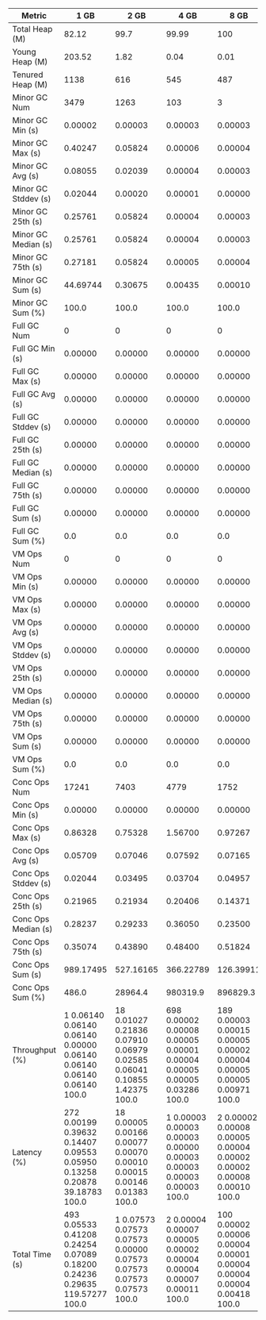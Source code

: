 | Metric | 1 GB | 2 GB | 4 GB | 8 GB |
|------|----|----|----|----|
| Total Heap (M) | 82.12 | 99.7 | 99.99 | 100 |
| Young Heap (M) | 203.52 | 1.82 | 0.04 | 0.01 |
| Tenured Heap (M) | 1138 | 616 | 545 | 487 |
| Minor GC Num | 3479 | 1263 | 103 | 3 |
| Minor GC Min (s) | 0.00002 | 0.00003 | 0.00003 | 0.00003 |
| Minor GC Max (s) | 0.40247 | 0.05824 | 0.00006 | 0.00004 |
| Minor GC Avg (s) | 0.08055 | 0.02039 | 0.00004 | 0.00003 |
| Minor GC Stddev (s) | 0.02044 | 0.00020 | 0.00001 | 0.00000 |
| Minor GC 25th (s) | 0.25761 | 0.05824 | 0.00004 | 0.00003 |
| Minor GC Median (s) | 0.25761 | 0.05824 | 0.00004 | 0.00003 |
| Minor GC 75th (s) | 0.27181 | 0.05824 | 0.00005 | 0.00004 |
| Minor GC Sum (s) | 44.69744 | 0.30675 | 0.00435 | 0.00010 |
| Minor GC Sum (%) | 100.0 | 100.0 | 100.0 | 100.0 |
| Full GC Num | 0 | 0 | 0 | 0 |
| Full GC Min (s) | 0.00000 | 0.00000 | 0.00000 | 0.00000 |
| Full GC Max (s) | 0.00000 | 0.00000 | 0.00000 | 0.00000 |
| Full GC Avg (s) | 0.00000 | 0.00000 | 0.00000 | 0.00000 |
| Full GC Stddev (s) | 0.00000 | 0.00000 | 0.00000 | 0.00000 |
| Full GC 25th (s) | 0.00000 | 0.00000 | 0.00000 | 0.00000 |
| Full GC Median (s) | 0.00000 | 0.00000 | 0.00000 | 0.00000 |
| Full GC 75th (s) | 0.00000 | 0.00000 | 0.00000 | 0.00000 |
| Full GC Sum (s) | 0.00000 | 0.00000 | 0.00000 | 0.00000 |
| Full GC Sum (%) | 0.0 | 0.0 | 0.0 | 0.0 |
| VM Ops Num | 0 | 0 | 0 | 0 |
| VM Ops Min (s) | 0.00000 | 0.00000 | 0.00000 | 0.00000 |
| VM Ops Max (s) | 0.00000 | 0.00000 | 0.00000 | 0.00000 |
| VM Ops Avg (s) | 0.00000 | 0.00000 | 0.00000 | 0.00000 |
| VM Ops Stddev (s) | 0.00000 | 0.00000 | 0.00000 | 0.00000 |
| VM Ops 25th (s) | 0.00000 | 0.00000 | 0.00000 | 0.00000 |
| VM Ops Median (s) | 0.00000 | 0.00000 | 0.00000 | 0.00000 |
| VM Ops 75th (s) | 0.00000 | 0.00000 | 0.00000 | 0.00000 |
| VM Ops Sum (s) | 0.00000 | 0.00000 | 0.00000 | 0.00000 |
| VM Ops Sum (%) | 0.0 | 0.0 | 0.0 | 0.0 |
| Conc Ops Num | 17241 | 7403 | 4779 | 1752 |
| Conc Ops Min (s) | 0.00000 | 0.00000 | 0.00000 | 0.00000 |
| Conc Ops Max (s) | 0.86328 | 0.75328 | 1.56700 | 0.97267 |
| Conc Ops Avg (s) | 0.05709 | 0.07046 | 0.07592 | 0.07165 |
| Conc Ops Stddev (s) | 0.02044 | 0.03495 | 0.03704 | 0.04957 |
| Conc Ops 25th (s) | 0.21965 | 0.21934 | 0.20406 | 0.14371 |
| Conc Ops Median (s) | 0.28237 | 0.29233 | 0.36050 | 0.23500 |
| Conc Ops 75th (s) | 0.35074 | 0.43890 | 0.48400 | 0.51824 |
| Conc Ops Sum (s) | 989.17495 | 527.16165 | 366.22789 | 126.39911 |
| Conc Ops Sum (%) | 486.0 | 28964.4 | 980319.9 | 896829.3 |
| Throughput (%) | 1	0.06140	0.06140	0.06140	0.00000	0.06140	0.06140	0.06140	0.06140	100.0 | 18	0.01027	0.21836	0.07910	0.06979	0.02585	0.06041	0.10855	1.42375	100.0 | 698	0.00002	0.00008	0.00005	0.00001	0.00004	0.00005	0.00005	0.03286	100.0 | 189	0.00003	0.00015	0.00005	0.00002	0.00004	0.00005	0.00005	0.00971	100.0 |
| Latency (%) | 272	0.00199	0.39632	0.14407	0.09553	0.05950	0.13258	0.20878	39.18783	100.0 | 18	0.00005	0.00166	0.00077	0.00070	0.00010	0.00015	0.00146	0.01383	100.0 | 1	0.00003	0.00003	0.00003	0.00000	0.00003	0.00003	0.00003	0.00003	100.0 | 2	0.00002	0.00008	0.00005	0.00004	0.00002	0.00002	0.00008	0.00010	100.0 |
| Total Time (s) | 493	0.05533	0.41208	0.24254	0.07089	0.18200	0.24236	0.29635	119.57277	100.0 | 1	0.07573	0.07573	0.07573	0.00000	0.07573	0.07573	0.07573	0.07573	100.0 | 2	0.00004	0.00007	0.00005	0.00002	0.00004	0.00004	0.00007	0.00011	100.0 | 100	0.00002	0.00006	0.00004	0.00001	0.00004	0.00004	0.00004	0.00418	100.0 |
